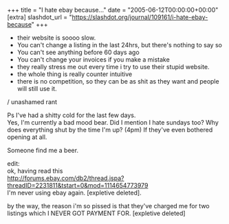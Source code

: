 +++
title = "I hate ebay because..."
date = "2005-06-12T00:00:00+00:00"
[extra]
slashdot_url = "https://slashdot.org/journal/109161/i-hate-ebay-because"
+++

<ul> <li>their website is soooo slow.</li>
<li>You can't change a listing in the last  24hrs, but there's nothing to say so</li>
<li>You can't see anything before 60 days ago</li>
<li>You can't change your invoices if you make a mistake</li>
<li>they really stress me out every time i try to use their stupid website.</li>
<li>the whole thing is really counter intuitive</li>
<li>there is no competition, so they can be as shit as they want and people will still use it.</li>
</ul>
<p>/ unashamed rant</p>
<p>Ps I've had a shitty cold for the last few days.<br>Yes, I'm currently a bad mood bear. Did I mention I hate sundays too? Why does everything shut by the time I'm up? (4pm) If they've even bothered opening at all.</p>
<p>Someone find me a beer.</p>
<p>edit:<br>ok, having read this<br><a href="http://forums.ebay.com/db2/thread.jspa?threadID=2231811&amp;tstart=0&amp;mod=1114654773979">http://forums.ebay.com/db2/thread.jspa?threadID=2231811&amp;tstart=0&amp;mod=1114654773979</a><br>I'm never using ebay again. [expletive deleted].</p>
<p>by the way, the reason i'm so pissed is that they've charged me for two listings which I NEVER GOT PAYMENT FOR. [expletive deleted]</p>

